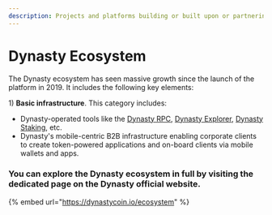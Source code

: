 ```yaml
---
description: Projects and platforms building or built upon or partnering with Dynasty
---
```


# Dynasty Ecosystem

The Dynasty ecosystem has seen massive growth since the launch of the platform in 2019. It includes the following key elements:

1\) **Basic infrastructure**. This category includes:

* Dynasty-operated tools like the [Dynasty RPC](https://mainnet-rpc.dnyscan.io/), [Dynasty Explorer](https://dnyscan.io/), [Dynasty Staking](https://staking.dnyscan.io/), etc.
* Dynasty's mobile-centric B2B infrastructure enabling corporate clients to create token-powered applications and on-board clients via mobile wallets and apps.



### You can explore the Dynasty ecosystem in full by visiting the dedicated page on the Dynasty official website.

{% embed url="https://dynastycoin.io/ecosystem" %}

